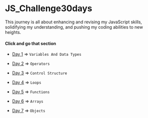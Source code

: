 # JS_Challenge30days
This journey is all about enhancing and revising my JavaScript skills, solidifying my understanding, and pushing my coding abilities to new heights.

#### Click and go that section

* [Day 1](./Day1/) =>   `Variables And Data Types`

* [Day 2](./Day2/) => `Operators`  

* [Day 3](./Day3/) => `Control Structure` 

* [Day 4](./Day4/) =>  `Loops`

* [Day 5](./Day5/) =>  `Functions`

* [Day 6](./Day6/) =>  `Arrays`

* [Day 7](./Day7/) =>  `Objects`